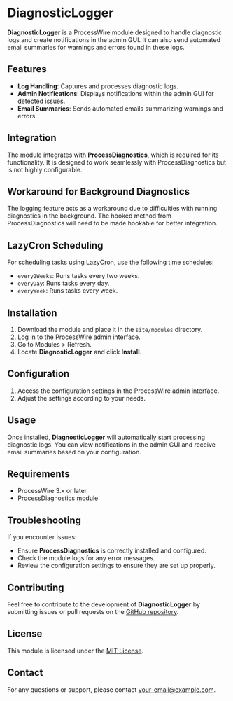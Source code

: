 # DiagnosticLogger

**DiagnosticLogger** is a ProcessWire module designed to handle diagnostic logs and create notifications in the admin GUI. It can also send automated email summaries for warnings and errors found in these logs.

## Features

- **Log Handling**: Captures and processes diagnostic logs.
- **Admin Notifications**: Displays notifications within the admin GUI for detected issues.
- **Email Summaries**: Sends automated emails summarizing warnings and errors.

## Integration

The module integrates with **ProcessDiagnostics**, which is required for its functionality. It is designed to work seamlessly with ProcessDiagnostics but is not highly configurable.

## Workaround for Background Diagnostics

The logging feature acts as a workaround due to difficulties with running diagnostics in the background. The hooked method from ProcessDiagnostics will need to be made hookable for better integration.

## LazyCron Scheduling

For scheduling tasks using LazyCron, use the following time schedules:

- `every2Weeks`: Runs tasks every two weeks.
- `everyDay`: Runs tasks every day.
- `everyWeek`: Runs tasks every week.

## Installation

1. Download the module and place it in the `site/modules` directory.
2. Log in to the ProcessWire admin interface.
3. Go to Modules > Refresh.
4. Locate **DiagnosticLogger** and click **Install**.

## Configuration

1. Access the configuration settings in the ProcessWire admin interface.
2. Adjust the settings according to your needs.

## Usage

Once installed, **DiagnosticLogger** will automatically start processing diagnostic logs. You can view notifications in the admin GUI and receive email summaries based on your configuration.

## Requirements

- ProcessWire 3.x or later
- ProcessDiagnostics module

## Troubleshooting

If you encounter issues:

- Ensure **ProcessDiagnostics** is correctly installed and configured.
- Check the module logs for any error messages.
- Review the configuration settings to ensure they are set up properly.

## Contributing

Feel free to contribute to the development of **DiagnosticLogger** by submitting issues or pull requests on the [GitHub repository](https://github.com/your-repository-link).

## License

This module is licensed under the [MIT License](LICENSE).

## Contact

For any questions or support, please contact [your-email@example.com](mailto:your-email@example.com).
